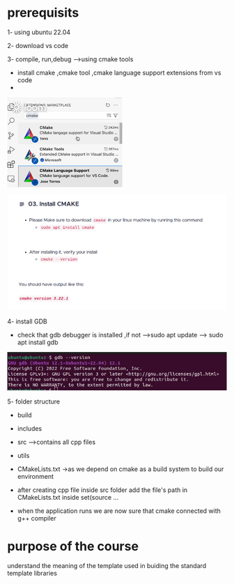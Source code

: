 # prerequisits
 1- using ubuntu 22.04
 
 2- download vs code 
 
 3- compile, run,debug -->using cmake tools
 
   - install cmake ,cmake tool ,cmake language support extensions from vs code
   - 
![alt text](image-1.png)

![alt text](image-3.png)

 4- install GDB
 
  - check that gdb debugger is installed ,if not -->sudo apt update --> sudo apt install gdb
    
![alt text](image-2.png)

 5- folder structure
  - build
  - includes
  - src -->contains all cpp files
  - utils
  - CMakeLists.txt ->as we depend on cmake as a build system to build our environment
   
- after creating cpp file inside src folder add the file's path in  CMakeLists.txt inside set(source ... 

- when the application runs we are now sure that cmake connected with g++ compiler

# purpose of the course 
understand the meaning of the template used in buiding the standard template libraries
 

